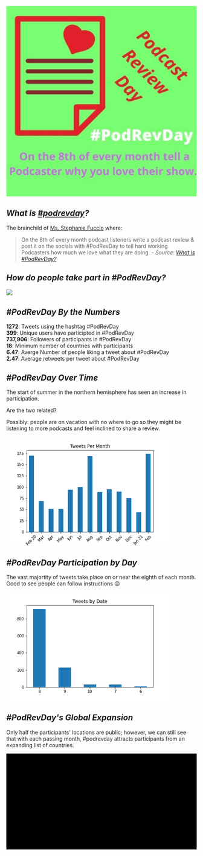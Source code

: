 ![](plots/PodRevDayLogo.jpg)

## ***What is [#podrevday](https://www.stephfuccio.com/podrevday.html)?*** 

The brainchild of [Ms. Stephanie Fuccio](https://www.stephfuccio.com/) where: 

>On the 8th of every month podcast listeners write a podcast review & post it on the socials with #PodRevDay to tell hard working Podcasters how much we love what they are doing. - *Source:* [*What is #PodRevDay?*](https://www.stephfuccio.com/podrevday.html#) 

## ***How do people take part in #PodRevDay?***

![](plots/podrevdaytweet.png)  

## ***#PodRevDay By the Numbers***

__1272__: Tweets using the hashtag #PodRevDay  
__399__: Unique users have participted in #PodRevDay  
__737,906__: Followers of participants in #PodRevDay  
__18__: Minimum number of countries with participants  
__6.47__: Averge Number of people liking a tweet about #PodRevDay  
__2.47__: Average retweets per tweet about #PodRevDay  

## ***#PodRevDay Over Time***

The start of summer in the northern hemisphere has seen an increase in participation. 

Are the two related?

Possibly: people are on vacation with no where to go so they might be listening to more podcasts and feel inclined to share a review. 

![](plots/tweets_per_month.png)

## ***#PodRevDay Participation by Day***

The vast majortity of tweets take place on or near the eighth of each month. Good to see people can follow instructions :wink: 

![](plots/tweets_by_date.png)

## ***#PodRevDay's Global Expansion***

Only half the participants' locations are public; however, we can still see that with each passing month, #podrevday attracts participants from an expanding list of countries.

![](https://github.com/educatorsRlearners/podrevday/blob/master/plots/podrevday.gif "#PodRevDay Bar Chart Race")